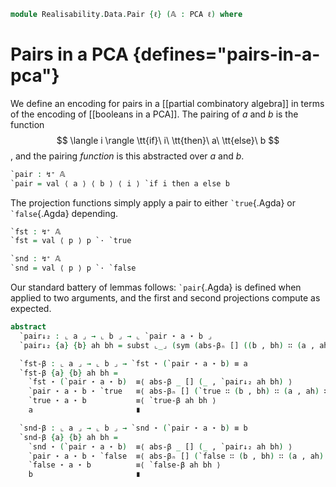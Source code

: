 <!--
```agda
open import 1Lab.Prelude

open import Data.Partial.Total
open import Data.Partial.Base
open import Data.Vec.Base

open import Realisability.PCA

import Realisability.Data.Bool
import Realisability.PCA.Sugar
```
-->

```agda
module Realisability.Data.Pair {ℓ} (𝔸 : PCA ℓ) where
```

<!--
```agda
open Realisability.PCA.Sugar 𝔸
open Realisability.Data.Bool 𝔸
private variable
  a b : ↯ ⌞ 𝔸 ⌟
  ℓ' : Level
  V A B : Type ℓ'
```
-->

# Pairs in a PCA {defines="pairs-in-a-pca"}

We define an encoding for pairs in a [[partial combinatory algebra]] in
terms of the encoding of [[booleans in a PCA]]. The pairing of $a$ and
$b$ is the function
$$
\langle i \rangle \tt{if}\ i\ \tt{then}\ a\ \tt{else}\ b
$$,
and the pairing *function* is this abstracted over $a$ and $b$.

```agda
`pair : ↯⁺ 𝔸
`pair = val ⟨ a ⟩ ⟨ b ⟩ ⟨ i ⟩ `if i then a else b
```

<!--
```agda
_`,_
  : ⦃ _ : To-term V A ⦄ ⦃ _ : To-term V B ⦄
  → A → B → Termʰ V
a `, b = `pair `· a `· b

infixr 24 _`,_
```
-->

The projection functions simply apply a pair to either `` `true
``{.Agda} or `` `false ``{.Agda} depending.

```agda
`fst : ↯⁺ 𝔸
`fst = val ⟨ p ⟩ p `· `true

`snd : ↯⁺ 𝔸
`snd = val ⟨ p ⟩ p `· `false
```

Our standard battery of lemmas follows: `` `pair ``{.Agda} is defined
when applied to two arguments, and the first and second projections
compute as expected.

```agda
abstract
  `pair↓₂ : ⌞ a ⌟ → ⌞ b ⌟ → ⌞ `pair ⋆ a ⋆ b ⌟
  `pair↓₂ {a} {b} ah bh = subst ⌞_⌟ (sym (abs-βₙ [] ((b , bh) ∷ (a , ah) ∷ []))) (abs↓ _ _)

  `fst-β : ⌞ a ⌟ → ⌞ b ⌟ → `fst ⋆ (`pair ⋆ a ⋆ b) ≡ a
  `fst-β {a} {b} ah bh =
    `fst ⋆ (`pair ⋆ a ⋆ b)  ≡⟨ abs-β _ [] (_ , `pair↓₂ ah bh) ⟩
    `pair ⋆ a ⋆ b ⋆ `true   ≡⟨ abs-βₙ [] (`true ∷ (b , bh) ∷ (a , ah) ∷ []) ⟩
    `true ⋆ a ⋆ b           ≡⟨ `true-β ah bh ⟩
    a                       ∎

  `snd-β : ⌞ a ⌟ → ⌞ b ⌟ → `snd ⋆ (`pair ⋆ a ⋆ b) ≡ b
  `snd-β {a} {b} ah bh =
    `snd ⋆ (`pair ⋆ a ⋆ b)  ≡⟨ abs-β _ [] (_ , `pair↓₂ ah bh) ⟩
    `pair ⋆ a ⋆ b ⋆ `false  ≡⟨ abs-βₙ [] (`false ∷ (b , bh) ∷ (a , ah) ∷ []) ⟩
    `false ⋆ a ⋆ b          ≡⟨ `false-β ah bh ⟩
    b                       ∎
```
